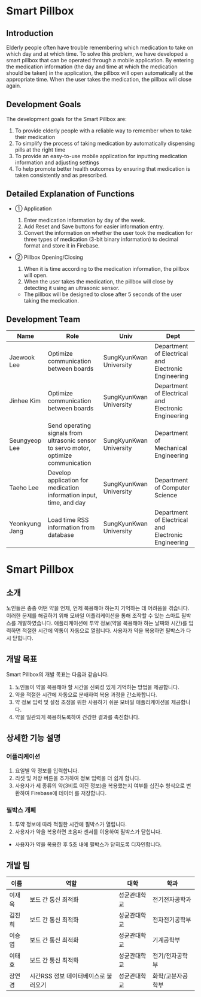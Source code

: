 # Smart Pillbox



## Introduction
Elderly people often have trouble remembering which medication to take on which day and at which time. To solve this problem, we have developed a smart pillbox that can be operated through a mobile application. By entering the medication information (the day and time at which the medication should be taken) in the application, the pillbox will open automatically at the appropriate time. When the user takes the medication, the pillbox will close again. 

## Development Goals
The development goals for the Smart Pillbox are:

  1. To provide elderly people with a reliable way to remember when to take their medication
  2. To simplify the process of taking medication by automatically dispensing pills at the right time
  3. To provide an easy-to-use mobile application for inputting medication information and adjusting settings
  4. To help promote better health outcomes by ensuring that medication is taken consistently and as prescribed.

## Detailed Explanation of Functions
- ① Application
  1. Enter medication information by day of the week.
  2. Add Reset and Save buttons for easier information entry.
  3. Convert the information on whether the user took the medication for three types of medication (3-bit binary information) to decimal format and store it in Firebase. 

- ② Pillbox Opening/Closing
  1. When it is time according to the medication information, the pillbox will open.
  2. When the user takes the medication, the pillbox will close by detecting it using an ultrasonic sensor.
    - The pillbox will be designed to close after 5 seconds of the user taking the medication.
## Development Team

| Name | Role | Univ | Dept |
|------|------|------|------|
| Jaewook Lee | Optimize communication between boards | SungKyunKwan University | Department of Electrical and Electronic Engineering |
| Jinhee Kim | Optimize communication between boards | SungKyunKwan University | Department of Electrical and Electronic Engineering |
| Seungyeop Lee | Send operating signals from ultrasonic sensor to servo motor, optimize communication | SungKyunKwan University | Department of Mechanical Engineering |
| Taeho Lee | Develop application for medication information input, time, and day | SungKyunKwan University | Department of Computer Science |
| Yeonkyung Jang | Load time RSS information from database | SungKyunKwan University | Department of Electrical and Electronic Engineering |


# Smart Pillbox

## 소개

노인들은 종종 어떤 약을 언제, 언제 복용해야 하는지 기억하는 데 어려움을 겪습니다. 이러한 문제를 해결하기 위해 모바일 어플리케이션을 통해 조작할 수 있는 스마트 필박스를 개발하였습니다. 애플리케이션에 투약 정보(약을 복용해야 하는 날짜와 시간)를 입력하면 적절한 시간에 약통이 자동으로 열립니다. 사용자가 약을 복용하면 필박스가 다시 닫힙니다.

## 개발 목표

Smart Pillbox의 개발 목표는 다음과 같습니다.

1. 노인들이 약을 복용해야 할 시간을 신뢰성 있게 기억하는 방법을 제공합니다.
2. 약을 적절한 시간에 자동으로 분배하여 복용 과정을 간소화합니다.
3. 약 정보 입력 및 설정 조정을 위한 사용하기 쉬운 모바일 애플리케이션을 제공합니다.
4. 약을 일관되게 복용하도록하여 건강한 결과를 촉진합니다.

## 상세한 기능 설명

### 어플리케이션

1. 요일별 약 정보를 입력합니다.
2. 리셋 및 저장 버튼을 추가하여 정보 입력을 더 쉽게 합니다.
3. 사용자가 세 종류의 약(3비트 이진 정보)을 복용했는지 여부를 십진수 형식으로 변환하여 Firebase에 데이터 를 저장합니다.

### 필박스 개폐

1. 투약 정보에 따라 적절한 시간에 필박스가 열립니다.
2. 사용자가 약을 복용하면 초음파 센서를 이용하여 필박스가 닫힙니다.
- 사용자가 약을 복용한 후 5초 내에 필박스가 닫히도록 디자인합니다.

## 개발 팀

| 이름 | 역할 | 대학 | 학과 |
|------|------|------|------|
| 이재욱 | 보드 간 통신 최적화 | 성균관대학교 | 전기전자공학과 |
| 김진희 | 보드 간 통신 최적화 | 성균관대학교 | 전자전기공학부 |
| 이승엽 | 보드 간 통신 최적화 | 성균관대학교 | 기계공학부 |
| 이태호 | 보드 간 통신 최적화 | 성균관대학교 | 전기/전자공학부 |
| 장연경 | 시간RSS 정보 데이터베이스로 불러오기 | 성균관대학교 | 화학/고분자공학부 |



